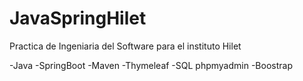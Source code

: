 # JavaSpringHilet
Practica de Ingeniaria del Software para el instituto Hilet

-Java
-SpringBoot
-Maven
-Thymeleaf
-SQL phpmyadmin
-Boostrap


